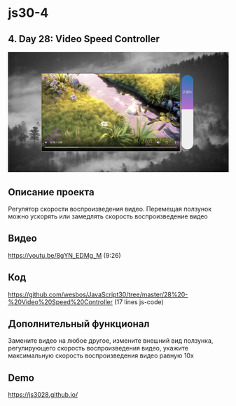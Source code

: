 # js30-4
## 4. Day 28: Video Speed Controller

![](../images/js30-4.jpg)

## Описание проекта
Регулятор скорости воспроизведения видео. Перемещая ползунок можно ускорять или замедлять скорость воспроизведение видео

## Видео
https://youtu.be/8gYN_EDMg_M (9:26)

## Код
https://github.com/wesbos/JavaScript30/tree/master/28%20-%20Video%20Speed%20Controller (17 lines js-code)

## Дополнительный функционал
Замените видео на любое другое, измените внешний вид ползунка, регулирующего скорость воспроизведения видео, укажите максимальную скорость воспроизведения видео равную 10х

## Demo
https://js3028.github.io/
